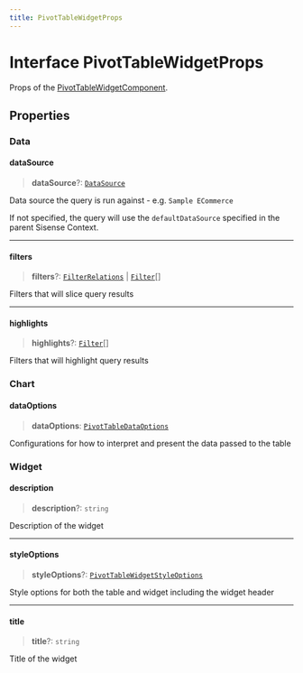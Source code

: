 ```yaml
---
title: PivotTableWidgetProps
---
```


# Interface PivotTableWidgetProps

Props of the [PivotTableWidgetComponent](../dashboards/class.PivotTableWidgetComponent.md).

## Properties

### Data

#### dataSource

> **dataSource**?: [`DataSource`](../../sdk-data/type-aliases/type-alias.DataSource.md)

Data source the query is run against - e.g. `Sample ECommerce`

If not specified, the query will use the `defaultDataSource` specified in the parent Sisense Context.

***

#### filters

> **filters**?: [`FilterRelations`](../../sdk-data/interfaces/interface.FilterRelations.md) \| [`Filter`](../../sdk-data/interfaces/interface.Filter.md)[]

Filters that will slice query results

***

#### highlights

> **highlights**?: [`Filter`](../../sdk-data/interfaces/interface.Filter.md)[]

Filters that will highlight query results

### Chart

#### dataOptions

> **dataOptions**: [`PivotTableDataOptions`](interface.PivotTableDataOptions.md)

Configurations for how to interpret and present the data passed to the table

### Widget

#### description

> **description**?: `string`

Description of the widget

***

#### styleOptions

> **styleOptions**?: [`PivotTableWidgetStyleOptions`](../type-aliases/type-alias.PivotTableWidgetStyleOptions.md)

Style options for both the table and widget including the widget header

***

#### title

> **title**?: `string`

Title of the widget
